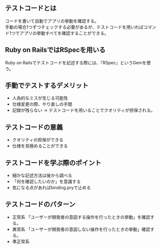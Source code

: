 ## テストコードとは
コードを書いて自動でアプリの挙動を確認する。  
手動の場合1つずつチェックする必要があるが、テストコードを用いればコマンド1つでアプリの挙動すべてを確認することができる。

## Ruby on RailsではRSpecを用いる
Ruby on Railsでテストコードを記述する際には、『RSpec』というGemを使う。

## 手動でテストするデメリット
- 人為的なミスが生じる可能性
- 仕様変更の際、やり直しの手間
- 記録が残らない
→ テストコードを用いることでクオリティが担保される。

## テストコードの意義
- クオリティの担保ができる
- 仕様を見極めることができる

## テストコードを学ぶ際のポイント
- 細かな記述方法は後から調べる
- 「何を確認したいのか」を意識する
- 気になる点があればbinding.pryで止める

## テストコードのパターン
- 正常系
  「ユーザーが開発者の意図する操作を行ったときの挙動」を確認する。
- 異常系
  「ユーザーが開発者の意図しない操作を行ったときの挙動」確認する。
- 準正常系
